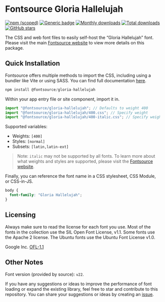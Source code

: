 # Fontsource Gloria Hallelujah

[![npm (scoped)](https://img.shields.io/npm/v/@fontsource/gloria-hallelujah?color=brightgreen)](https://www.npmjs.com/package/@fontsource/gloria-hallelujah) [![Generic badge](https://img.shields.io/badge/fontsource-passing-brightgreen)](https://github.com/fontsource/fontsource) [![Monthly downloads](https://badgen.net/npm/dm/@fontsource/gloria-hallelujah)](https://github.com/fontsource/fontsource) [![Total downloads](https://badgen.net/npm/dt/@fontsource/gloria-hallelujah)](https://github.com/fontsource/fontsource) [![GitHub stars](https://img.shields.io/github/stars/fontsource/fontsource.svg?style=social&label=Star)](https://github.com/fontsource/fontsource/stargazers)

The CSS and web font files to easily self-host the “Gloria Hallelujah” font. Please visit the main [Fontsource website](https://fontsource.org/fonts/gloria-hallelujah) to view more details on this package.

## Quick Installation

Fontsource offers multiple methods to import the CSS, including using a bundler like Vite or using SASS. You can find full documentation [here](https://fontsource.org/docs/getting-started/introduction).

```javascript
npm install @fontsource/gloria-hallelujah
```

Within your app entry file or site component, import it in.

```javascript
import "@fontsource/gloria-hallelujah"; // Defaults to weight 400
import "@fontsource/gloria-hallelujah/400.css"; // Specify weight
import "@fontsource/gloria-hallelujah/400-italic.css"; // Specify weight and style
```

Supported variables:
- Weights: `[400]`
- Styles: `[normal]`
- Subsets: `[latin,latin-ext]`

> Note: `italic` may not be supported by all fonts. To learn more about what weights and styles are supported, please visit the [Fontsource website](https://fontsource.org/fonts/gloria-hallelujah).

Finally, you can reference the font name in a CSS stylesheet, CSS Module, or CSS-in-JS.

```css
body {
  font-family: "Gloria Hallelujah";
}
```

## Licensing
Always make sure to read the license for each font you use. Most of the fonts in the collection use the SIL Open Font License, v1.1. Some fonts use the Apache 2 license. The Ubuntu fonts use the Ubuntu Font License v1.0.

Google Inc.
[OFL-1.1](http://scripts.sil.org/OFL)

## Other Notes
Font version (provided by source): `v22`.

If you have any suggestions or ideas to improve the performance of font loading or expand the existing library, feel free to star and contribute to this repository. You can share your suggestions or ideas by creating an [issue](https://github.com/fontsource/fontsource/issues).